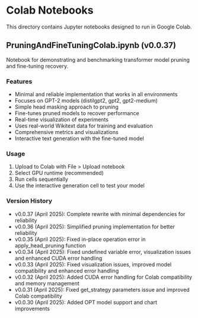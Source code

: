 # Colab Notebooks

This directory contains Jupyter notebooks designed to run in Google Colab.

## PruningAndFineTuningColab.ipynb (v0.0.37)

Notebook for demonstrating and benchmarking transformer model pruning and fine-tuning recovery.

### Features
- Minimal and reliable implementation that works in all environments
- Focuses on GPT-2 models (distilgpt2, gpt2, gpt2-medium)
- Simple head masking approach to pruning
- Fine-tunes pruned models to recover performance
- Real-time visualization of experiments
- Uses real-world Wikitext data for training and evaluation
- Comprehensive metrics and visualizations
- Interactive text generation with the fine-tuned model

### Usage
1. Upload to Colab with File > Upload notebook
2. Select GPU runtime (recommended)
3. Run cells sequentially 
4. Use the interactive generation cell to test your model

### Version History
- v0.0.37 (April 2025): Complete rewrite with minimal dependencies for reliability
- v0.0.36 (April 2025): Simplified pruning implementation for better reliability
- v0.0.35 (April 2025): Fixed in-place operation error in apply_head_pruning function
- v0.0.34 (April 2025): Fixed undefined variable error, visualization issues and enhanced CUDA error handling
- v0.0.33 (April 2025): Fixed visualization issues, improved model compatibility and enhanced error handling
- v0.0.32 (April 2025): Added CUDA error handling for Colab compatibility and memory management
- v0.0.31 (April 2025): Fixed get_strategy parameters issue and improved Colab compatibility
- v0.0.30 (April 2025): Added OPT model support and chart improvements